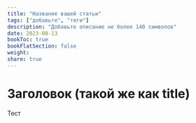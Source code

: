 ```yaml
---
title: "Название вашей статьи"
tags: ["добавьте", "теги"]
description: "Добавьте описание не более 140 символов"
date: 2023-08-13
bookToc: true
bookFlatSection: false
weight: 
share: true
---
```

# Заголовок (такой же как title)

Тест

